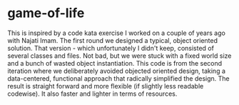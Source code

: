 # game-of-life
This is inspired by a code kata exercise I worked on a couple of years ago with Najati Imam. The first round we designed a typical, object oriented solution. That version - which unfortunately I didn't keep, consisted of several classes and files. Not bad, but we were stuck with a fixed world size and a bunch of wasted object instantiation. This code is from the second iteration where we deliberately avoided objected oriented design, taking a data-centered, functional approach that radically simplified the design. The result is straight forward and more flexible (if slightly less readable codewise). It also faster and lighter in terms of resources.
